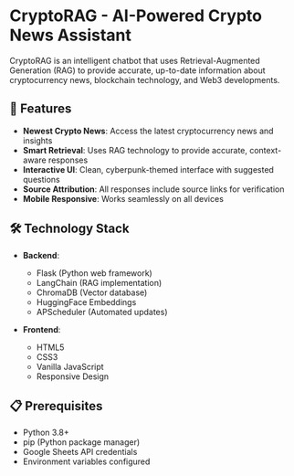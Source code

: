# CryptoRAG - AI-Powered Crypto News Assistant

CryptoRAG is an intelligent chatbot that uses Retrieval-Augmented Generation (RAG) to provide accurate, up-to-date information about cryptocurrency news, blockchain technology, and Web3 developments.

## 🚀 Features

- **Newest Crypto News**: Access the latest cryptocurrency news and insights
- **Smart Retrieval**: Uses RAG technology to provide accurate, context-aware responses
- **Interactive UI**: Clean, cyberpunk-themed interface with suggested questions
- **Source Attribution**: All responses include source links for verification
- **Mobile Responsive**: Works seamlessly on all devices

## 🛠 Technology Stack

- **Backend**:
  - Flask (Python web framework)
  - LangChain (RAG implementation)
  - ChromaDB (Vector database)
  - HuggingFace Embeddings
  - APScheduler (Automated updates)

- **Frontend**:
  - HTML5
  - CSS3
  - Vanilla JavaScript
  - Responsive Design

## 📋 Prerequisites

- Python 3.8+
- pip (Python package manager)
- Google Sheets API credentials
- Environment variables configured
